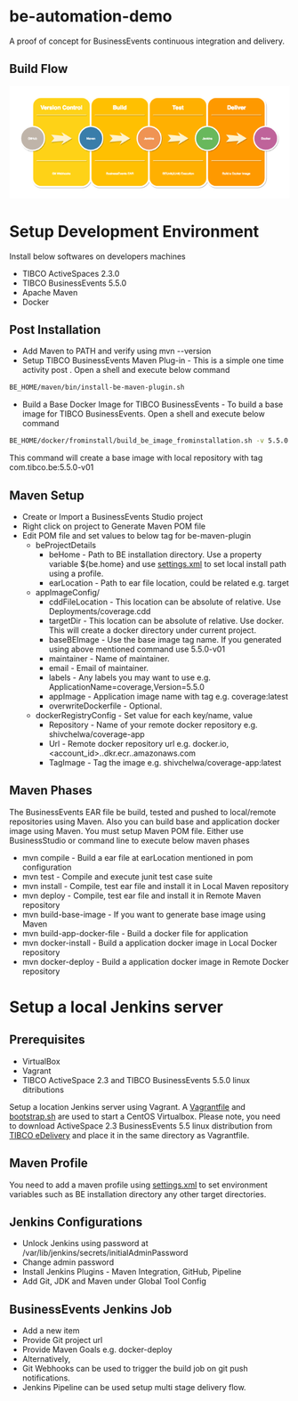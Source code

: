 # be-automation-demo
A proof of concept for BusinessEvents continuous integration and delivery.

## Build Flow

![BuildFlow](https://github.com/shivchelwa/be-automation-demo/blob/master/BE%20Continuous%20Integration.png)

# Setup Development Environment

Install below softwares on developers machines
* TIBCO ActiveSpaces 2.3.0
* TIBCO BusinessEvents 5.5.0
* Apache Maven
* Docker

## Post Installation
* Add Maven to PATH and verify using mvn --version
* Setup TIBCO BusinessEvents Maven Plug-in - This is a simple one time activity post . Open a shell and execute below command
```bash
BE_HOME/maven/bin/install-be-maven-plugin.sh
```
* Build a Base Docker Image for TIBCO BusinessEvents - To build a base image for TIBCO BusinessEvents. Open a shell and execute below command
```bash
BE_HOME/docker/frominstall/build_be_image_frominstallation.sh -v 5.5.0 -i v01 -o true
```
This command will create a base image with local repository with tag com.tibco.be:5.5.0-v01

## Maven Setup
* Create or Import a BusinessEvents Studio project
* Right click on project to Generate Maven POM file
* Edit POM file and set values to below tag for be-maven-plugin
  * beProjectDetails
    * beHome - Path to BE installation directory. Use a property variable ${be.home} and use [settings.xml](https://github.com/shivchelwa/be-automation-demo/blob/master/vagrant/settings.xml) to set local install path using a profile.
    * earLocation - Path to ear file location, could be related e.g. target
  * appImageConfig/
    * cddFileLocation - This location can be absolute of relative. Use Deployments/coverage.cdd
    * targetDir - This location can be absolute of relative. Use docker. This will create a docker directory under current project.
    * baseBEImage - Use the base image tag name. If you generated using above mentioned command use 5.5.0-v01
    * maintainer - Name of maintainer.
    * email - Email of maintainer.
    * labels - Any labels you may want to use e.g. ApplicationName=coverage,Version=5.5.0
    * appImage - Application image name with tag e.g. coverage:latest
    * overwriteDockerfile - Optional.
  * dockerRegistryConfig - Set value for each key/name, value
    * Repository - Name of your remote docker repository e.g. shivchelwa/coverage-app
    * Url - Remote docker repository url e.g. docker.io, <account_id>..dkr.ecr.<region>.amazonaws.com
    * TagImage - Tag the image e.g. shivchelwa/coverage-app:latest
 
## Maven Phases
The BusinessEvents EAR file be build, tested and pushed to local/remote repositories using Maven. Also you can build base and application docker image using Maven. You must setup Maven POM file. Either use BusinessStudio or command line to execute below maven phases
* mvn compile - Build a ear file at earLocation mentioned in pom configuration
* mvn test - Compile and execute junit test case suite
* mvn install - Compile, test ear file and install it in Local Maven repository
* mvn deploy - Compile, test ear file and install it in Remote Maven repository
* mvn build-base-image - If you want to generate base image using Maven
* mvn build-app-docker-file - Build a docker file for application
* mvn docker-install - Build a application docker image in Local Docker repository
* mvn docker-deploy - Build a application docker image in Remote Docker repository


# Setup a local Jenkins server

## Prerequisites
* VirtualBox
* Vagrant
* TIBCO ActiveSpace 2.3 and TIBCO BusinessEvents 5.5.0 linux ditributions

Setup a location Jenkins server using Vagrant. A [Vagrantfile](https://github.com/shivchelwa/be-automation-demo/blob/master/vagrant/Vagrantfile) and [bootstrap.sh](https://github.com/shivchelwa/be-automation-demo/blob/master/vagrant/bootstrap.sh) are used to start a CentOS Virtualbox. Please note, you need to download ActiveSpace 2.3 BusinessEvents 5.5 linux distribution from [TIBCO eDelivery](https://edelivery.tibco.com/storefront/index.ep) and place it in the same directory as Vagrantfile.

## Maven Profile
You need to add a maven profile using [settings.xml](https://github.com/shivchelwa/be-automation-demo/blob/master/vagrant/settings.xml) to set environment variables such as BE installation directory any other target directories.

## Jenkins Configurations
* Unlock Jenkins using password at /var/lib/jenkins/secrets/initialAdminPassword
* Change admin password
* Install Jenkins Plugins - Maven Integration, GitHub, Pipeline
* Add Git, JDK and Maven under Global Tool Config

## BusinessEvents Jenkins Job
* Add a new item
* Provide Git project url
* Provide Maven Goals e.g. docker-deploy
* Alternatively,
 * Git Webhooks can be used to trigger the build job on git push notifications.
 * Jenkins Pipeline can be used setup multi stage delivery flow.
